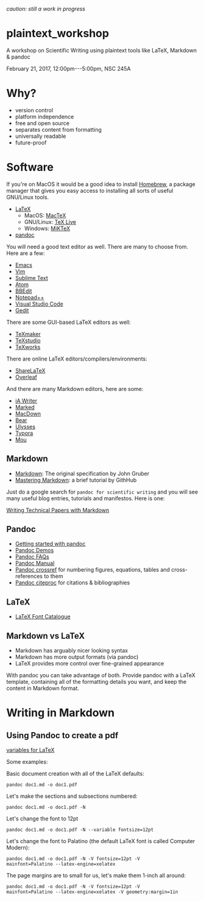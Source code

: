 *caution: still a work in progress*

# plaintext_workshop

A workshop on Scientific Writing using plaintext tools like LaTeX,
Markdown & pandoc

February 21, 2017, 12:00pm---5:00pm, NSC 245A

# Why?

- version control
- platform independence
- free and open source
- separates content from formatting
- universally readable
- future-proof

# Software

If you're on MacOS it would be a good idea to
install [Homebrew](http://brew.sh), a package manager that gives you
easy access to installing all sorts of useful GNU/Linux tools.

- [LaTeX](https://www.latex-project.org)
  - MacOS: [MacTeX](http://www.tug.org/mactex/)
  - GNU/Linux: [TeX Live](https://wiki.debian.org/Latex)
  - Windows: [MiKTeX](https://miktex.org)
- [pandoc](http://pandoc.org/installing.html)

You will need a good text editor as well. There are many to choose
from. Here are a few:

- [Emacs](https://www.gnu.org/software/emacs/)
- [Vim](http://www.vim.org/download.php)
- [Sublime Text](https://www.sublimetext.com)
- [Atom](https://atom.io)
- [BBEdit](http://www.barebones.com/products/bbedit/index.html)
- [Notepad++](https://notepad-plus-plus.org)
- [Visual Studio Code](https://code.visualstudio.com)
- [Gedit]()

There are some GUI-based LaTeX editors as well:

- [TeXmaker]()
- [TeXstudio]()
- [TeXworks]()

There are online LaTeX editors/compilers/environments:

- [ShareLaTeX]()
- [Overleaf]()

And there are many Markdown editors, here are some:

- [iA Writer]()
- [Marked]()
- [MacDown]()
- [Bear]()
- [Ulysses]()
- [Typora]()
- [Mou](http://25.io/mou/)

## Markdown

- [Markdown](http://daringfireball.net/projects/markdown/): The
  original specification by John Gruber
- [Mastering Markdown](https://guides.github.com/features/mastering-markdown/):
  a brief tutorial by GithHub
  
Just do a google search for `pandoc for scientific writing` and you
will see many useful blog entries, tutorials and manifestos. Here is
one:

  [Writing Technical Papers with Markdown](http://blog.kdheepak.com/writing-papers-with-markdown.html)

## Pandoc

- [Getting started with pandoc](http://pandoc.org/getting-started.html)
- [Pandoc Demos](http://pandoc.org/demos.html)
- [Pandoc FAQs](http://pandoc.org/faqs.html)
- [Pandoc Manual](http://pandoc.org/MANUAL.html)
- [Pandoc crossref](https://github.com/lierdakil/pandoc-crossref) for
  numbering figures, equations, tables and cross-references to them
- [Pandoc citeproc](https://github.com/jgm/pandoc-citeproc) for
  citations & bibliographies

## LaTeX

- [LaTeX Font Catalogue](http://www.tug.dk/FontCatalogue/)

## Markdown vs LaTeX

- Markdown has arguably nicer looking syntax
- Markdown has more output formats (via pandoc)
- LaTeX provides more control over fine-grained appearance

With pandoc you can take advantage of both. Provide pandoc with a
LaTeX template, containing all of the formatting details you want, and
keep the content in Markdown format.






# Writing in Markdown

## Using Pandoc to create a pdf

[variables for LaTeX](http://pandoc.org/MANUAL.html#variables-for-latex)

Some examples:

Basic document creation with all of the LaTeX defaults:

	pandoc doc1.md -o doc1.pdf

Let's make the sections and subsections numbered:

	pandoc doc1.md -o doc1.pdf -N

Let's change the font to 12pt

	pandoc doc1.md -o doc1.pdf -N --variable fontsize=12pt

Let's change the font to Palatino (the default LaTeX font is called
Computer Modern):

	pandoc doc1.md -o doc1.pdf -N -V fontsize=12pt -V
    mainfont=Palatino --latex-engine=xelatex

The page margins are to small for us, let's make them 1-inch all around:

	pandoc doc1.md -o doc1.pdf -N -V fontsize=12pt -V
    mainfont=Palatino --latex-engine=xelatex -V geometry:margin=1in


